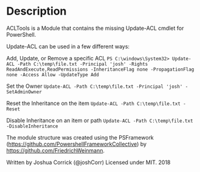 # Description

ACLTools is a Module that contains the missing Update-ACL cmdlet for PowerShell.

Update-ACL can be used in a few different ways:

Add, Update, or Remove a specific ACL
```PS C:\windows\System32> Update-ACL -Path C:\temp\file.txt -Principal 'josh' -Rights ReadAndExecute,ReadPermissions -InheritanceFlag none -PropagationFlag none -Access Allow -UpdateType Add```

Set the Owner
```Update-ACL -Path C:\temp\file.txt -Principal 'josh' -SetAdminOwner```

Reset the Inheritance on the item
```Update-ACL -Path C:\temp\file.txt -Reset```

Disable Inheritance on an item or path
```Update-ACL -Path C:\temp\file.txt -DisableInheritance```

The module structure was created using the PSFramework (https://github.com/PowershellFrameworkCollective) by https://github.com/FriedrichWeinmann.

Written by Joshua Corrick (@joshCorr)
Licensed under MIT. 2018